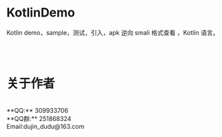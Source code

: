 # KotlinDemo
Kotlin  demo，sample，测试，引入，apk 逆向 smali 格式查看 ，Kotlin 语言。
 


<br/> <br/> 

关于作者
==
<br/>
**QQ:** 309933706 <br/>
**QQ群:** 251868324 <br/>
Email:dujin_dudu@163.com
